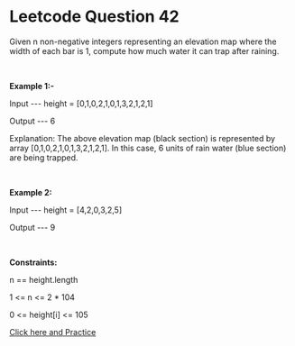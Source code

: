 # Leetcode Question 42  
Given n non-negative integers representing an elevation map where the width of each bar is 1, compute how much water it can trap after raining.

<br /> 

**Example 1:-**

Input ---  height = [0,1,0,2,1,0,1,3,2,1,2,1]

Output --- 6

Explanation: The above elevation map (black section) is represented by array [0,1,0,2,1,0,1,3,2,1,2,1]. In this case, 6 units of rain water (blue section) are being trapped.

<br /> 

**Example 2:**

Input --- height = [4,2,0,3,2,5]

Output --- 9
 
 <br/>
 
**Constraints:**

n == height.length


1 <= n <= 2 * 104


0 <= height[i] <= 105

<a href=https://leetcode.com/problems/trapping-rain-water id="logo">Click here and Practice</a>